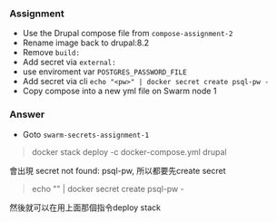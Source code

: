 ### Assignment
* Use the Drupal compose file from `compose-assignment-2`
* Rename image back to drupal:8.2
* Remove `build:`
* Add secret via `external:`
* use enviroment var `POSTGRES_PASSWORD_FILE`
* Add secret via cli `echo "<pw>" | docker secret create psql-pw -`
* Copy compose into a new yml file on Swarm node 1

### Answer
* Goto `swarm-secrets-assignment-1`

> docker stack deploy -c docker-compose.yml drupal

會出現 secret not found: psql-pw, 所以都要先create secret

> echo "<string>" | docker secret create psql-pw -

然後就可以在用上面那個指令deploy stack